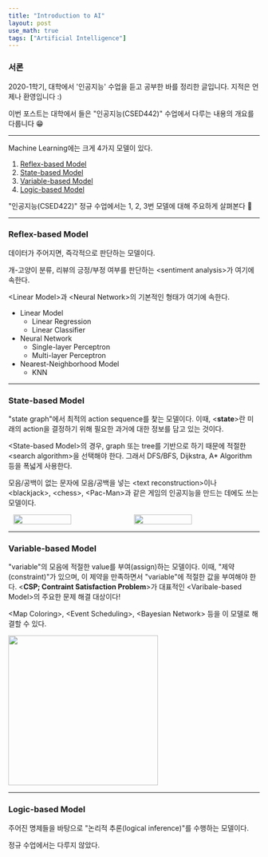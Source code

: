 ```yaml
---
title: "Introduction to AI"
layout: post
use_math: true
tags: ["Artificial Intelligence"]
---
```


### 서론
2020-1학기, 대학에서 '인공지능' 수업을 듣고 공부한 바를 정리한 글입니다. 지적은 언제나 환영입니다 :)

이번 포스트는 대학에서 들은 "인공지능(CSED442)" 수업에서 다루는 내용의 개요를 다룹니다 😁

<hr/>

Machine Learning에는 크게 4가지 모델이 있다.

1. [Reflex-based Model](#reflex-based-model)
2. [State-based Model](#state-based-model)
3. [Variable-based Model](#variable-based-model)
4. [Logic-based Model](#logic-based-model)

"인공지능(CSED422)" 정규 수업에서는 1, 2, 3번 모델에 대해 주요하게 살펴본다 👀

<hr/>

### Reflex-based Model

데이터가 주어지면, 즉각적으로 판단하는 모델이다.

개-고양이 분류, 리뷰의 긍정/부정 여부를 판단하는 \<sentiment analysis\>가 여기에 속한다.

\<Linear Model\>과 \<Neural Network\>의 기본적인 형태가 여기에 속한다.

- Linear Model
  - Linear Regression
  - Linear Classifier
- Neural Network
  - Single-layer Perceptron
  - Multi-layer Perceptron
- Nearest-Neighborhood Model
  - KNN

<hr/>

### State-based Model

"state graph"에서 최적의 action sequence를 찾는 모델이다. 이때, \<**state**\>란 <span class="half_HL">미래의 action을 결정하기 위해 필요한 과거에 대한 정보를 담고 있는 것</span>이다.

\<State-based Model\>의 경우, graph 또는 tree를 기반으로 하기 때문에 적절한 \<search algorithm\>을 선택해야 한다. 그래서 DFS/BFS, Dijkstra, A* Algorithm 등을 폭넓게 사용한다.

모음/공백이 없는 문자에 모음/공백을 넣는 \<text reconstruction\>이나 \<blackjack\>, \<chess\>, \<Pac-Man\>과 같은 게임의 인공지능을 만드는 데에도 쓰는 모델이다.

<div class="img-wrapper" style="display:flex; justify-content:center; align-items:center;">
    <img src="{{ "/images/artificial-intelligence/intro-to-AI-1.png" | relative_url }}" style="float:left; width:48%;">
    <img src="{{ "/images/artificial-intelligence/intro-to-AI-2.png" | relative_url }}" style="float:left; width:48%;">
</div>

<hr/>

### Variable-based Model

"variable"의 모음에 적절한 value를 부여(assign)하는 모델이다. 이때, "제약(constraint)"가 있으며, 이 제약을 만족하면서 "variable"에 적절한 값을 부여해야 한다. \<**CSP; Contraint Satisfaction Problem**\>가 대표적인 \<Varibale-based Model\>의 주요한 문제 해결 대상이다!

\<Map Coloring\>, \<Event Scheduling\>, \<Bayesian Network\> 등을 이 모델로 해결할 수 있다.

<div class="img-wrapper">
  <img src="{{ "/images/artificial-intelligence/intro-to-AI-3.png" | relative_url }}" width="300px">
</div>

<hr/>

### Logic-based Model

주어진 명제들을 바탕으로 "논리적 추론(logical inference)"를 수행하는 모델이다.

정규 수업에서는 다루지 않았다.



